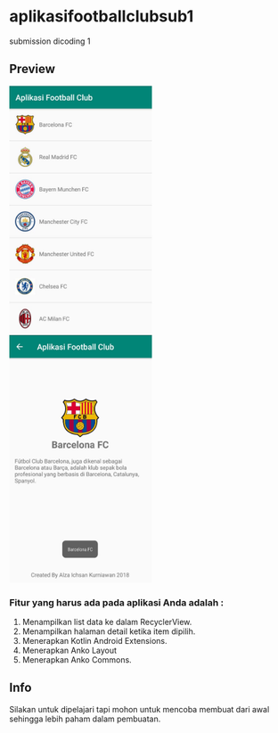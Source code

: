 # aplikasifootballclubsub1
submission dicoding 1

## Preview
<img src="https://github.com/alzaichsank/aplikasifootballclubsub1/blob/master/preview/listPreview.png" width=256/>&nbsp;
<img src="https://github.com/alzaichsank/aplikasifootballclubsub1/blob/master/preview/detailPreview.png" width=256/>&nbsp;

### Fitur yang harus ada pada aplikasi Anda adalah :
1. Menampilkan list data ke dalam RecyclerView.
2. Menampilkan halaman detail ketika item dipilih.
3. Menerapkan Kotlin Android Extensions.
4. Menerapkan Anko Layout 
5. Menerapkan Anko Commons.

## Info ##
Silakan untuk dipelajari tapi mohon untuk mencoba membuat dari awal sehingga lebih paham dalam pembuatan.
